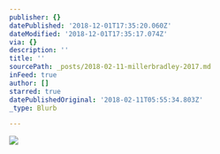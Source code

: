 ```yaml
---
publisher: {}
datePublished: '2018-12-01T17:35:20.060Z'
dateModified: '2018-12-01T17:35:17.074Z'
via: {}
description: ''
title: ''
sourcePath: _posts/2018-02-11-millerbradley-2017.md
inFeed: true
author: []
starred: true
datePublishedOriginal: '2018-02-11T05:55:34.803Z'
_type: Blurb

---
```

![](https://the-grid-user-content.s3-us-west-2.amazonaws.com/1ff435a1-ebb7-4a79-9d53-2651b5d388fd.jpg)